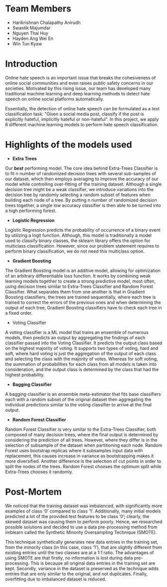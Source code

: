 # Team Members
* Harikrishnan Chalapathy Anirudh
* Swastik Majumdar
* Nguyen Thai Huy
* Hayden Ang Wei En 
* Win Tun Kyaw

# Introduction
Online hate speech is an important issue that breaks the cohesiveness of online social communities and even raises public safety concerns in our societies. Motivated by this rising issue, our team has developed many traditional machine learning and deep learning methods to detect hate speech on online social platforms automatically.

Essentially, the detection of online hate speech can be formulated as a text classification task: "Given a social media post, classify if the post is explicitly hateful, implicitly hateful or non-hateful". In this project, we apply 6 different machine learning models to perform hate speech classification.

# Highlights of the models used
* **Extra Trees**

Our **_best_** performing model. The core idea behind Extra-Trees Classifier is to fit n number of randomized decision trees with several sub-samples of our dataset, which then employs averaging to improve the accuracy of our model while controlling over-fitting of the training dataset. Although a single decision tree might be a weak classifier, we introduce variations into the decision tree by randomly selecting a random subset of features when building each node of a tree. By putting n number of randomized decision trees together, a single low accuracy classifier is then able to be turned into a high performing forest.

*	**Logistic Regression**

Logistic Regression predicts the probability of occurrence of a binary event by utilizing a logit function. Although, this model is traditionally a model used to classify binary classes, the sklearn library offers the option for multiclass classification. However, since our problem statement requires to perform binary classification, we do not need this multiclass option.

*	**Gradient Boosting**

The Gradient Boosting model is an additive model, allowing for optimization of an arbitrary differentiable loss function. It works by combining weak learning models together to create a strong predictive model, most often, using decision trees similar to Extra-Trees Classifier and Random Forest Classifier. What separates them from one another is that in Gradient Boosting classifiers, the trees are trained sequentially, where each tree is trained to correct the errors of the previous ones and when determining the output of each tree, Gradient Boosting classifiers have to check each tree in a fixed order.

*	Voting Classifier

A voting classifier is a ML model that trains an ensemble of numerous models, then predicts an output by aggregating the findings of each classifier passed into the Voting Classifier. It predicts the output class based on the highest majority of voting. It supports two types of voting, hard and soft, where hard voting is just the aggregation of the output of each class and selecting the class with the majority of votes. Whereas for soft voting, the summation of probabilities for each class from all models is taken into consideration, and the output class is determined by the class that had the highest probability.

*	**Bagging Classifier**

A bagging classifier is an ensemble meta-estimator that fits base classifiers each with a random subset of the original dataset then aggregating the individual predictions similar to the voting classifier to arrive at the final output.

*	**Random Forest Classifier**

Random Forest Classifier is very similar to the Extra-Trees Classifier, both composed of many decision trees, where the final output is determined by considering the prediction of all trees. However, where they differ is in the selection of subsample of the dataset when partitioning each node. Random Forest uses bootstrap replicas where it subsamples input data with replacement, this causes increase in variance as bootstrapping makes it more diversified. Another difference is the selection of cut points in order to split the nodes of the trees. Random Forest chooses the optimum split while Extra-Trees chooses it randomly.

# Post-Mortem
We noticed that the training dataset was imbalanced, with significantly more examples of class ‘0’ compared to class ‘1’. Additionally, many initial models predicted a lot of the provided test features to be class ‘0’; clearly, the skewed dataset was causing them to perform poorly. Hence, we researched possible solutions and decided to use a data pre-processing method from imblearn called the Synthetic Minority Oversampling Technique (SMOTE).

This technique synthetically generates new data entries in the training set, from the minority class (in this case, class ‘1’), that are slightly different from existing entries until the two classes are at a 1:1 ratio. The advantages of using SMOTE are that firstly, no information is lost during data pre-processing. This is because all original data entries in the training set are kept. Secondly, variance in the dataset is preserved as the technique adds entries that are only similar to the original, and not duplicates. Finally, overfitting due to imbalanced dataset is reduced.
